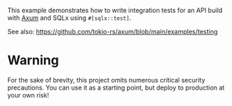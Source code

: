 This example demonstrates how to write integration tests for an API build with [Axum] and SQLx using `#[sqlx::test]`.

See also: https://github.com/tokio-rs/axum/blob/main/examples/testing

# Warning

For the sake of brevity, this project omits numerous critical security precautions. You can use it as a starting point,
but deploy to production at your own risk!

[Axum]: https://github.com/tokio-rs/axum
